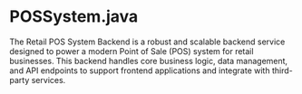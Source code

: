 # POSSystem.java
The Retail POS System Backend is a robust and scalable backend service designed to power a modern Point of Sale (POS) system for retail businesses. This backend handles core business logic, data management, and API endpoints to support frontend applications and integrate with third-party services.
